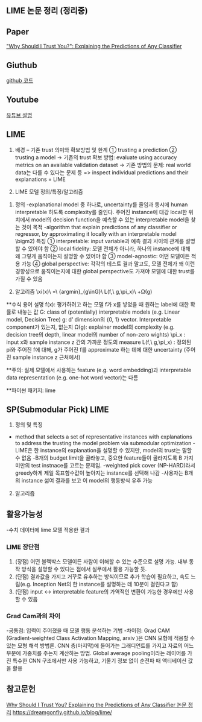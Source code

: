 ## LIME 논문 정리 (정리중)

## Paper
["Why Should I Trust You?": Explaining the Predictions of Any Classifier]( https://arxiv.org/abs/1602.04938)

## Giuthub
[github 코드](https://github.com/marcotcr/lime)

## Youtube
[유튜브 설명](https://youtu.be/hUnRCxnydCc)

## LIME
1. 배경 – 기존 trust 의미와 확보방법 및 한계
① trusting a prediction
② trusting a model
-> 기존의 trust 확보 방법: evaluate using accuracy metrics on an available validation dataset
-> 기존 방법의 문제: real world data는 다를 수 있다는 문제 등
=> inspect individual predictions and their explanations = LIME

2. LIME 모델 정의/특징/알고리즘
1) 정의
-explanational model 중 하나로, uncertainty를 줄임과 동시에 human interpretable 하도록 complexity를 줄인다. 주어진 instance에 대강 local한 위치에서 model의 decision function을 예측할 수 있는 interpretable model을 찾는 것이 목적
-algorithm that explain predictions of any classifier or regressor, by approximating it locally with an interpretable model
\bigm2) 특징
① interpretable: input variable과 예측 결과 사이의 관계를 설명할 수 있어야 함
② local fidelity: 모델 전체가 아니라, 하나의 instance에 대해 왜 그렇게 움직이는지 설명할 수 있어야 함
③ model-agnostic: 어떤 모델이든 적용 가능
④ global perspective: 각각의 테스트 결과 말고도, 모델 전체가 왜 이런 경향성으로 움직이는지에 대한 global perspective도 가져야 모델에 대한 trust를 가질 수 있음
 

3) 알고리즘
\xi(x)\ =\ {argmin}_{g\inG}\ L(f,\ g,\pi_x)\ +Ω(g) 
 

**수식 용어 설명
f(x): 평가하려고 하는 모델 f가 x를 넣었을 때 원하는 label에 대한 확률로 내놓는 값
G: class of (potentially) interpretable models (e.g. Linear model, Decision Tree)
g: d’ dimension의 {0, 1} vector. Interpretable component가 있는지, 없는지
Ω(g): explainer model의 complexity (e.g. decision tree의 depth, linear model의 number of non-zero wights)
\pi_x : input x와 sample instance z 간의 가까운 정도의 measure
L(f,\ g,\pi_x) : 정의된 pi와 주어진 f에 대해, g가 주어진 f를 approximate 하는 데에 대한 uncertainty (주어진 sample instance z 근처에서)

**주의: 실제 모델에서 사용하는 feature (e.g. word embedding)과 interpretable data representation (e.g. one-hot word vector)는 다름

**파이썬 패키지: lime

## SP(Submodular Pick) LIME
1. 정의 및 특징
- method that selects a set of representative instances with explanations to address the trusting the model problem via submodular optimization
-LIME은 한 instance의 explanation을 설명할 수 있지만, model의 trust는 말할 수 없음
-B개의 budget limit을 골라놓고, 중요한 feature들이 골라지도록 B 가지 미만의 test instnace를 고르는 문제임. 
-weighted pick cover (NP-HARD)라서 greedy하게 제일 목표함수값이 높아지는 instance를 선택해 나감
-사용자는 B개의 instance 섦여 결과를 보고 이 model의 행동방식 유추 가능

2. 알고리즘
 

## 활용가능성
-수치 데이터에 lime 모델 적용한 결과
 

### LIME 장단점 
1) (장점) 어떤 블랙박스 모델이든 사람이 이해할 수 있는 수준으로 설명 가능. 내부 동작 방식을 설명할 수 있다는 점에서 실무에서 활용 가능할 듯.
2) (단점) 결과값을 가지고 거꾸로 유추하는 방식이므로 추가 학습이 필요하고, 속도 느림(e.g. Inception Net의 한 instance를 설명하는 데 10분이 걸린다고 함)
3) (단점) input <-> interpretable feature의 가역적인 변환이 가능한 경우에만 사용할 수 있음 

### Grad Cam과의 차이
-공통점: 입력이 주어졌을 때 모델 행동 분석하는 기법
-차이점: Grad CAM (Gradient-weighted Class Activation Mapping, arxiv )은 CNN 모형에 적용할 수 있는 모형 해석 방법론. CNN 층(마지막)에 들어가는 그래디언트를 가지고 자료의 어느 부분에 가중치를 주는지 계산하는 방법. Global average pooling이라는 레이어를 가진 특수한 CNN 구조에서만 사용 가능하고, 기울기 정보 없이 순전파 때 액티베이션 값을 활용

## 참고문헌
[Why Should I Trust You? Explaining the Predictions of Any Classifier 논문 정리](http://shuuki4.github.io/deep%20learning/2016/08/24/Why-Should-I-Trust-You-%EB%85%BC%EB%AC%B8-%EC%A0%95%EB%A6%AC.html)
https://dreamgonfly.github.io/blog/lime/

